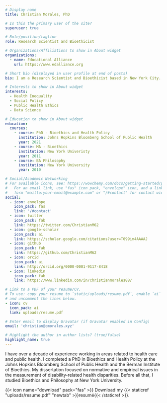 ```yaml
---
# Display name
title: Christian Morales, PhD

# Is this the primary user of the site?
superuser: true

# Role/position/tagline
role: Research Scientist and Bioethicist

# Organizations/Affiliations to show in About widget
organizations:
  - name: Educational Alliance
    url: https://www.edalliance.org

# Short bio (displayed in user profile at end of posts)
bio: I am a Research Scientist and Bioethicist based in New York City.

# Interests to show in About widget
interests:
  - Health Inequality
  - Social Policy
  - Public Health Ethics
  - Data Science

# Education to show in About widget
education:
  courses:
    - course: PhD - Bioethics and Health Policy
      institution: Johns Hopkins Bloomberg School of Public Health
      year: 2021
    - course: MA - Bioethics
      institution: New York Univeristy
      year: 2011
    - course: BA Philosophy
      institution: New York University
      year: 2010

# Social/Academic Networking
# For available icons, see: https://wowchemy.com/docs/getting-started/page-builder/#icons
#   For an email link, use "fas" icon pack, "envelope" icon, and a link in the
#   form "mailto:your-email@example.com" or "/#contact" for contact widget.
social:
  - icon: envelope
    icon_pack: fas
    link: '/#contact'
  - icon: twitter
    icon_pack: fab
    link: https://twitter.com/ChristianM62
  - icon: google-scholar
    icon_pack: ai
    link: https://scholar.google.com/citations?user=T099im4AAAAJ
  - icon: github
    icon_pack: fab
    link: https://github.com/ChristianM62
  - icon: orcid
    icon_pack: ai
    link: http://orcid.org/0000-0001-9117-8418
  - icon: linkedin
    icon_pack: fab
    link: https://www.linkedin.com/in/christianmorales88/

# Link to a PDF of your resume/CV.
# To use: copy your resume to `static/uploads/resume.pdf`, enable `ai` icons in `params.toml`,
# and uncomment the lines below.
- icon: cv
  icon_pack: ai
  link: uploads/resume.pdf

# Enter email to display Gravatar (if Gravatar enabled in Config)
email: 'christian@cmorales.xyz'

# Highlight the author in author lists? (true/false)
highlight_name: true
---
```


I have over a decade of experience working in areas related to health care and public health. I completed a PhD in Bioethics and Health Policy at the Johns Hopkins Bloomberg School of Public Health and the Berman Institute of Bioethics. My dissertation focused on normative and empirical issues in the measurement of disability-related health disparities. Before all that, I studied Bioethics and Philosophy at New York University.

{{< icon name="download" pack="fas" >}} Download my {{< staticref "uploads/resume.pdf" "newtab" >}}resumé{{< /staticref >}}.
